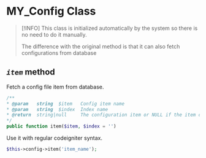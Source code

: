 # MY_Config Class

>[!INFO]
> This class is initialized automatically by the system so there is no need to do it manually.
>
> The difference with the original method is that it can also fetch configurations from database

<!-- ?> [*__`item`__* method](#core_my_config_item_method) -->
## <a >*__`item`__* method </a>

Fetch a config file item from database.

```php
/**
* @param   string  $item   Config item name
* @param   string  $index  Index name
* @return  string|null     The configuration item or NULL if the item doesn't exist
*/
public function item($item, $index = '')
```

Use it with regular codeigniter syntax.

```php
$this->config->item('item_name');
```